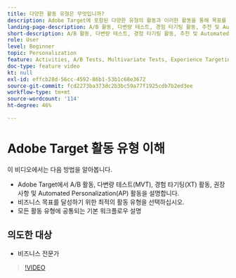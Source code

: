 ```yaml
---
title: 다양한 활동 유형은 무엇입니까?
description: Adobe Target에 포함된 다양한 유형의 활동과 이러한 활동을 통해 목표를 달성할 수 있는 방법을 살펴볼 수 있습니다.
landing-page-description: A/B 활동, 다변량 테스트, 경험 타기팅 활동, 추천 및 Automated Personalization 활동의 기본 사항에 대해 알아봅니다.
short-description: A/B 활동, 다변량 테스트, 경험 타기팅 활동, 추천 및 Automated Personalization 활동의 기본 사항에 대해 알아봅니다.
role: User
level: Beginner
topic: Personalization
feature: Activities, A/B Tests, Multivariate Tests, Experience Targeting, Recommendations, Automated Personalization, Visual Experience Composer (VEC)
doc-type: feature video
kt: null
exl-id: effcb28d-56cc-4592-86b1-53b1c68e3672
source-git-commit: fcd2273ba373dc2b3bc59a77f1925cdb7b2ed3ee
workflow-type: tm+mt
source-wordcount: '114'
ht-degree: 46%

---
```


# Adobe Target 활동 유형 이해

이 비디오에서는 다음 방법을 알아봅니다.

* Adobe Target에서 A/B 활동, 다변량 테스트(MVT), 경험 타기팅(XT) 활동, 권장 사항 및 Automated Personalization(AP) 활동을 설명합니다.
* 비즈니스 목표를 달성하기 위한 최적의 활동 유형을 선택하십시오.
* 모든 활동 유형에 공통되는 기본 워크플로우 설명

## 의도한 대상

* 비즈니스 전문가

>[!VIDEO](https://video.tv.adobe.com/v/30520/?quality=12&captions=kor)
